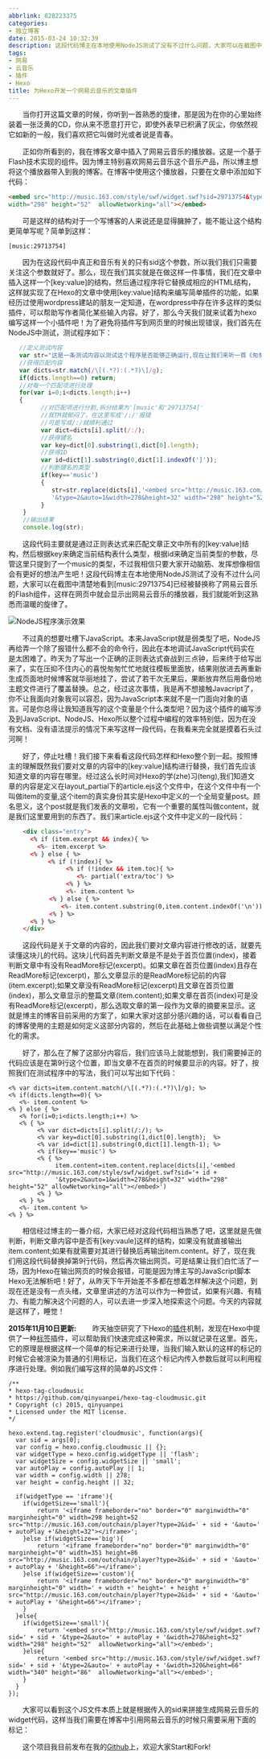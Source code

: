 ```yaml
---
abbrlink: 828223375
categories:
- 独立博客
date: 2015-03-24 10:32:39
description: 这段代码博主在本地使用NodeJS测试了没有不过什么问题，大家可以在截图中清楚地看到[music:29713754]已经被替换称了网易云音乐的Flash组件，这样在网页中就会显示出网易云音乐的播放器，我们就能听到这熟悉而温暖的旋律了;那么，现在我们其实就是在做这样一件事情，我们在文章中插入这样一个[key:value]的结构，然后通过程序将它替换成相应的HTML结构，这样就实现了在Hexo的文章中使用[key:value]结构来编写简单插件的功能，如果经历过使用wordpress建站的朋友一定知道，在wordpress中存在许多这样的类似插件，可以帮助写作者简化某些输入内容;相信经过博主的一番介绍，大家已经对这段代码相当熟悉了吧，这里就是先做判断，判断文章内容中是否有[key:vaule]这样的结构，如果没有就直接输出item.content
tags:
- 网易
- 云音乐
- 插件
- Hexo
title: 为Hexo开发一个网易云音乐的文章插件
---
```


&emsp;&emsp;当你打开这篇文章的时候，你听到一首熟悉的旋律，那是因为在你的心里始终装着一张泛黄的CD，你从来不愿意打开它，即使外表早已积满了灰尘，你依然视它如新的一般，我们喜欢把它叫做时光或者说是青春。

<!--more-->


&emsp;&emsp;正如你所看到的，我在博客文章中插入了网易云音乐的播放器。这是一个基于Flash技术实现的组件。因为博主特别喜欢网易云音乐这个音乐产品，所以博主想将这个播放器带入到我的博客。在博客中使用这个播放器，只要在文章中添加如下代码：
```HTML
<embed src="http://music.163.com/style/swf/widget.swf?sid=29713754&type=2&auto=1&width=278&height=32" 
width="298" height="52"  allowNetworking="all"></embed>
```
&emsp;&emsp;可是这样的结构对于一个写博客的人来说还是显得臃肿了，能不能让这个结构更简单写呢？简单到这样：
```
[music:29713754]
```
&emsp;&emsp;因为在这段代码中真正和音乐有关的只有sid这个参数，所以我们我们只需要关注这个参数就好了。那么，现在我们其实就是在做这样一件事情，我们在文章中插入这样一个[key:value]的结构，然后通过程序将它替换成相应的HTML结构，这样就实现了在Hexo的文章中使用[key:value]结构来编写简单插件的功能，如果经历过使用wordpress建站的朋友一定知道，在wordpress中存在许多这样的类似插件，可以帮助写作者简化某些输入内容。好了，那么今天我们就来试着为hexo编写这样一个小插件吧！为了避免将插件写到网页里的时候出现错误，我们首先在NodeJS中测试，测试程序如下：
```JavaScript
   //定义测试内容
   var str="这是一条测试内容以测试这个程序是否能够正确运行,现在让我们来听一首《匆匆那年》[music:29713754]";
   //获得匹配内容
   var dicts=str.match(/\[(.*?):(.*?)\]/g);
   if(dicts.length==0) return;
   //对每一个匹配项进行处理
   for(var i=0;i<dicts.length;i++)
   {
         //对匹配项进行分割,拆分结果为'[music'和'29713754]'
         //我TM就郁闷了，在这里写成'/:/'报错
         //可是写成/:/就顺利通过
         var dict=dicts[i].split(/:/);
         //获得键名
         var key=dict[0].substring(1,dict[0].length);
         //获得ID
         var id=dict[1].substring(0,dict[1].indexOf(']'));
         //判断键名的类型
         if(key=='music')
         {
            str=str.replace(dicts[i],'<embed src="http://music.163.com/style/swf/widget.swf?sid='+ id +
            '&type=2&auto=1&width=278&height=32" width="298" height="52"  allowNetworking="all"></embed>');
         }
    }
    //输出结果
    console.log(str);
```
&emsp;&emsp;这段代码主要就是通过正则表达式来匹配文章正文中所有的[key:value]结构，然后根据key来确定当前结构表什么类型，根据id来确定当前类型的参数，尽管这里只提到了一个music的类型，不过我相信只要大家开动脑筋、发挥想像相信会有更好的想法产生吧！这段代码博主在本地使用NodeJS测试了没有不过什么问题，大家可以在截图中清楚地看到[music:29713754]已经被替换称了网易云音乐的Flash组件，这样在网页中就会显示出网易云音乐的播放器，我们就能听到这熟悉而温暖的旋律了。

![NodeJS程序演示效果](https://ww1.sinaimg.cn/large/4c36074fly1fyzcv1i1qsj20is0cb74c.jpg)

&emsp;&emsp;不过真的想要吐槽下JavaScript。本来JavaScript就是弱类型了吧，NodeJS再给弄一个除了报错什么都不会的命令行，因此在本地调试JavaScript代码实在是太困难了。昨天为了写出一个正确的正则表达式奋战到三点钟，后来终于给写出来了，实在压抑不住内心的喜悦匆匆忙忙地就往模板里面放，结果刚放进去再重新生成页面地时候博客就华丽地挂了，尝试了若干次无果后，果断放弃然后用备份地主题文件进行了覆盖替换。总之，经过这次事情，我是再不想接触Javacript了，你不让我面向对象我可以容忍，因为JavaScript本来就不是一门面向对象的语言。可是你总得让我知道我写的这个变量是个什么类型吧？因为这个插件的编写涉及到JavaScript、NodeJS、Hexo所以整个过程中编程的效率特别低，因为在没有文档、没有语法提示的情况下来写这样一段代码，在我看来完全就是摸着石头过河啊！

&emsp;&emsp;好了，停止吐槽！我们接下来看看这段代码怎样和Hexo整个到一起。按照博主的理解既然我们要对文章的内容中的[key:value]结构进行替换，我们首先应该知道文章的内容在哪里。经过这么长时间对Hexo的学(zhe)习(teng),我们知道文章的内容是定义在layout\_partial下的article.ejs这个文件中，在这个文件中有一个叫做item的变量,这个item的真实身份其实是Hexo中定义的一个全局变量post。顾名思义，这个post就是我们发表的文章啦，它有一个重要的属性叫做content，就是我们这里要用到的东西了。我们来article.ejs这个文件中定义的一段代码：
```HTML
    <div class="entry">
      <% if (item.excerpt && index){ %>
        <%- item.excerpt %>
      <% } else { %>
      　　　<% if (!index){ %>
                <% if (!index && item.toc){ %>
                   <%- partial('extra/toc') %>
                <% } %>
                <%- item.content %>
        　　<% } else { %>
        　　　　<%- item.content.substring(0,item.content.indexOf('\n')) %>
        　　<% } %>
      <% } %>
    </div>
```
&emsp;&emsp;这段代码是关于文章的内容的，因此我们要对文章内容进行修改的话，就要先读懂这块儿的代码。这块儿代码首先判断文章是不是处于首页位置(index)，接着判断文章中有没有ReadMore标记(excerpt)。如果文章在首页位置(index)且存在ReadMore标记(excerpt)，那么文章显示的是ReadMore标记前的内容(item.excerpt);如果文章没有ReadMore标记(excerpt)且文章在首页位置(index)，那么文章显示的整篇文章(item.content);如果文章在首页(index)可是没有ReadMore标记(excerpt)，那么选取文章的第一段作为文章的摘要来显示。这就是博主的博客目前采用的方案了，如果大家对这部分感兴趣的话，可以看看自己的博客使用的主题是如何定义这部分内容的，然后在此基础上做些调整以满足个性化的需求。

&emsp;&emsp;好了，那么在了解了这部分内容后，我们应该马上就能想到，我们需要掉正的代码应该是在第9行这个位置，即当文章不在首页的时候要显示的内容。好了，按照我们在测试程序中的写法，我们可以写出如下代码：
```NodeJS
<% var dicts=item.content.match(/\[(.*?):(.*?)\]/g); %>
<% if(dicts.length==0){ %>
   <%- item.content %>
<% } else { %>
   <% for(i=0;i<dicts.length;i++) %>
   <% { %>
        <% var dict=dicts[i].split(/:/); %>
        <% var key=dict[0].substring(1,dict[0].length);  %>
        <% var id=dict[1].substring(0,dict[1].length-1); %>
        <% if(key=='music') %>
        <% { %>
             item.content=item.content.replace(dicts[i],'<embed src="http://music.163.com/style/swf/widget.swf?sid='+ id +
             '&type=2&auto=1&width=278&height=32" width="298" height="52" allowNetworking="all"></embed>')
        <% } %>
   <% } %>
   <%- item.content %>
<% } %>
```
&emsp;&emsp;相信经过博主的一番介绍，大家已经对这段代码相当熟悉了吧，这里就是先做判断，判断文章内容中是否有[key:vaule]这样的结构，如果没有就直接输出item.content;如果有就需要对其进行替换后再输出item.content。好了，现在我们用这段代码替换掉第9行代码，然后再次输出网页。可是结果让我们白忙活了一场，因为Hexo在输出网页的时候会报错，可能是因为博主写的JavaScript脚本Hexo无法解析吧！好了，从昨天下午开始差不多都在想着怎样解决这个问题，到现在还是没有一点头绪，文章里讲述的方法可以作为一种尝试，如果有兴趣、有精力、有能力解决这个问题的人，可以去进一步深入地探索这个问题。今天的内容就是这样了，睡觉！

**2015年11月10日更新:**
&emsp;&emsp;昨天抽空研究了下Hexo的[插件](https://hexo.io/docs/plugins.html)机制，发现在Hexo中提供了一种[标签](https://hexo.io/docs/tag-plugins.html)插件，可以帮助我们快速完成这种需求，所以就记录在这里。首先，它的原理是根据这样一个简单的标记来进行处理，当我们输入默认的这样的标记的时候它会被渲染为普通的引用标记，当我们在这个标记内传入参数后就可以利用程序进行处理。例如我们编写这样的简单的JS文件：
```
/**
* hexo-tag-cloudmusic
* https://github.com/qinyuanpei/hexo-tag-cloudmusic.git
* Copyright (c) 2015, qinyuanpei
* Licensed under the MIT license.
*/

hexo.extend.tag.register('cloudmusic', function(args){
  var sid = args[0];
  var config = hexo.config.cloudmusic || {};
  var widgetType = hexo.config.widgetType || 'flash';
  var widgetSize = config.widgetSize || 'small';
  var autoPlay = config.autoPlay || 1;
  var width = config.width || 278;
  var height = config.height || 32;

  if(widgetType == 'iframe'){
  	if(widgetSize=='small'){
  		return '<iframe frameborder="no" border="0" marginwidth="0" marginheight="0" width=298 height=52 src="http://music.163.com/outchain/player?type=2&id=' + sid + '&auto=' + autoPlay +'&height=32"></iframe>';
  	}else if(widgetSize=='big'){
  		return '<iframe frameborder="no" border="0" marginwidth="0" marginheight="0" width=351 height=86 src="http://music.163.com/outchain/player?type=2&id=' + sid + '&auto=' + autoPlay + '&height=66"></iframe>';
  	}else if(widgetSize=='custom'){
  		return '<iframe frameborder="no" border="0" marginwidth="0" marginheight="0" width=' + width +' height=' + height +' src="http://music.163.com/outchain/player?type=2&id=' + sid + '&auto=' + autoPlay + '&height=66"></iframe>';
  	}
  }else{
  	if(widgetSize=='small'){
  		return '<embed src="http://music.163.com/style/swf/widget.swf?sid=' + sid + '&type=2&auto=' + autoPlay + '&width=278&height=32" width="298" height="52"  allowNetworking="all"></embed>';
  	}else{
  		return '<embed src="http://music.163.com/style/swf/widget.swf?sid=' + sid + '&type=2&auto=' + autoPlay + '&width=320&height=66" width="340" height="86"  allowNetworking="all"></embed>';
  	}
  }
});
```
&emsp;&emsp;大家可以看到这个JS文件本质上就是根据传入的sid来拼接生成网易云音乐的widget代码，这样当我们需要在博客中引用网易云音乐的时候只需要采用下面的标记：

&emsp;&emsp;这个项目我目前发布在我的[Github](https://github.com/qinyuanpei/hexo-tag-cloudmusic)上，欢迎大家Start和Fork!